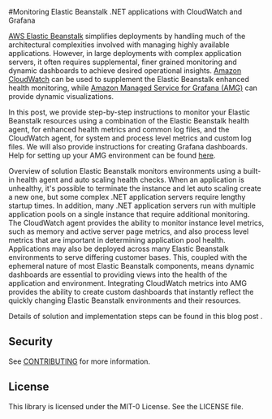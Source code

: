 #Monitoring Elastic Beanstalk .NET applications with CloudWatch and Grafana

<a href="https://aws.amazon.com/elasticbeanstalk/">AWS Elastic Beanstalk</a> simplifies deployments by handling much of the architectural complexities involved with managing highly available applications. However, in large deployments with complex application servers, it often requires supplemental, finer grained monitoring and dynamic dashboards to achieve desired operational insights. <a href="https://aws.amazon.com/cloudwatch/">Amazon CloudWatch</a> can be used to supplement the Elastic Beanstalk enhanced health monitoring, while <a href="https://aws.amazon.com/grafana/">Amazon Managed Service for Grafana (AMG)</a> can provide dynamic visualizations.

In this post, we provide step-by-step instructions to monitor your Elastic Beanstalk resources using a combination of the Elastic Beanstalk health agent, for enhanced health metrics and common log files, and the CloudWatch agent, for system and process level metrics and custom log files. We will also provide instructions for creating Grafana dashboards. Help for setting up your AMG environment can be found <a href="https://aws.amazon.com/blogs/mt/amazon-managed-grafana-getting-started/">here</a>.

Overview of solution
Elastic Beanstalk monitors environments using a built-in health agent and auto scaling health checks. When an application is unhealthy, it's possible to terminate the instance and let auto scaling create a new one, but some complex .NET application servers require lengthy startup times. In addition, many .NET application servers run with multiple application pools on a single instance that require additional monitoring. The CloudWatch agent provides the ability to monitor instance level metrics, such as memory and active server page metrics, and also process level metrics that are important in determining application pool health.
Applications may also be deployed across many Elastic Beanstalk environments to serve differing customer bases. This, coupled with the ephemeral nature of most Elastic Beanstalk components, means dynamic dashboards are essential to providing views into the health of the application and environment. Integrating CloudWatch metrics into AMG provides the ability to create custom dashboards that instantly reflect the quickly changing Elastic Beanstalk environments and their resources.

Details of solution and implementation steps can be found in this blog post <insert link>.

## Security

See [CONTRIBUTING](CONTRIBUTING.md#security-issue-notifications) for more information.

## License

This library is licensed under the MIT-0 License. See the LICENSE file.

